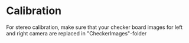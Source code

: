 # Calibration

For stereo calibration, make sure that your checker board images for left and right camera are replaced in "CheckerImages"-folder